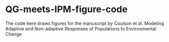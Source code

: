 # QG-meets-IPM-figure-code
The code here draws figures for the manuscript by Coulson et al. Modeling Adaptive and Non-adaptive Responses of Populations to Environmental Change
